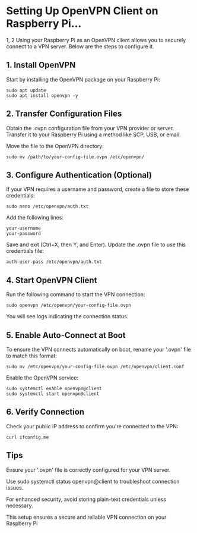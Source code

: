 # Setting Up OpenVPN Client on Raspberry Pi…
1, 2
Using your Raspberry Pi as an OpenVPN client allows you to securely connect to a VPN server. 
Below are the steps to configure it.

## 1. Install OpenVPN

Start by installing the OpenVPN package on your Raspberry Pi:

```
sudo apt update
sudo apt install openvpn -y
```

## 2. Transfer Configuration Files

Obtain the .ovpn configuration file from your VPN provider or server. 
Transfer it to your Raspberry Pi using a method like SCP, USB, or email.

Move the file to the OpenVPN directory:

```
sudo mv /path/to/your-config-file.ovpn /etc/openvpn/
```

## 3. Configure Authentication (Optional)

If your VPN requires a username and password, create a file to store these credentials:

```
sudo nano /etc/openvpn/auth.txt
```

Add the following lines:

```
your-username
your-password
```
Save and exit (Ctrl+X, then Y, and Enter). 
Update the .ovpn file to use this credentials file:

```
auth-user-pass /etc/openvpn/auth.txt
```

## 4. Start OpenVPN Client

Run the following command to start the VPN connection:

```
sudo openvpn /etc/openvpn/your-config-file.ovpn
```

You will see logs indicating the connection status.

## 5. Enable Auto-Connect at Boot

To ensure the VPN connects automatically on boot, rename your '.ovpn' file to match this format:

```
sudo mv /etc/openvpn/your-config-file.ovpn /etc/openvpn/client.conf
```

Enable the OpenVPN service:

```
sudo systemctl enable openvpn@client
sudo systemctl start openvpn@client
```

## 6. Verify Connection

Check your public IP address to confirm you're connected to the VPN:
```
curl ifconfig.me
```

## Tips

Ensure your '.ovpn' file is correctly configured for your VPN server.

Use sudo systemctl status openvpn@client to troubleshoot connection issues.

For enhanced security, avoid storing plain-text credentials unless necessary.

This setup ensures a secure and reliable VPN connection on your Raspberry Pi
